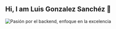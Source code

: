 ## Hi, I am Luis Gonzalez Sanchéz 👋

<!--
**GonzalezSanchezLuis/GonzalezSanchezLuis** is a ✨ _special_ ✨ repository because its `README.md` (this file) appears on your GitHub profile.

Here are some ideas to get you started:

- 🔭 I’m currently working on ...
- 🌱 I’m currently learning ...
- 👯 I’m looking to collaborate on ...
- 🤔 I’m looking for help with ...
- 💬 Ask me about ...!
- 📫 How to reach me: ...
- 😄 Pronouns: ...
- ⚡ Fun fact: ...
-->
![Pasión por el backend, enfoque en la excelencia](https://github.com/GonzalezSanchezLuis/GonzalezSanchezLuis/assets/56692766/c0ee39f4-5de4-451f-ab97-86aa023c5d27)
